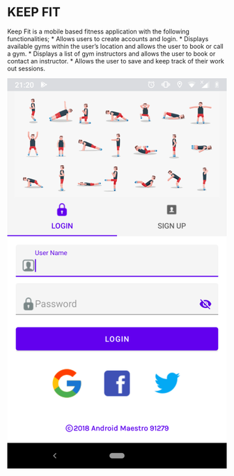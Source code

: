 # KEEP FIT
Keep Fit is a mobile based fitness application with the following functionalities;
    * Allows users to create accounts and login.
    * Displays available gyms within the user’s location and allows the user to book or call a gym.
    * Displays a list of gym instructors and allows the user to book or contact an instructor.
    * Allows the user to save and keep track of their work out sessions. 

![alt text](screenshots/LoginScreen.png "Description goes here")
